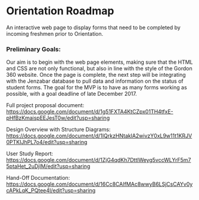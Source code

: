 # Orientation Roadmap

An interactive web page to display forms that need to be completed by incoming freshmen prior to Orientation.

### Preliminary Goals:

Our aim is to begin with the web page elements, making sure that the HTML and CSS are not only functional, but also in line with the style of the Gordon 360 website. Once the page is complete, the next step will be integrating with the Jenzabar database to pull data and information on the status of student forms. The goal for the MVP is to have as many forms working as possible, with a goal deadline of late December 2017.

Full project proposal document: https://docs.google.com/document/d/1g51FXTA4KtCZpx01TH4tfxE-pHfBzKmaispEEJesT0w/edit?usp=sharing

Design Overview with Structure Diagrams: https://docs.google.com/document/d/1IQrkzHNtaklA2wivzY0xL9w11t1KRJV0PTKIJhPL7o4/edit?usp=sharing

User Study Report: https://docs.google.com/document/d/1ZjG4qdKh7DttlWeyg5vccWLYrF5m75ptaHet_2uDjIM/edit?usp=sharing

Hand-Off Documentation: https://docs.google.com/document/d/16Cc8CAIfMAc8wwyB6LSjCsCAYv0ycAPkLqK_PQtee4I/edit?usp=sharing
